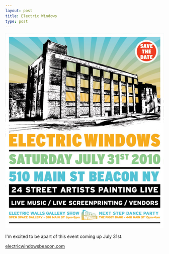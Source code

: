 ```yaml
---
layout: post
title: Electric Windows
type: post
---
```


![Electic Windows](/media/images/ew_web.jpg)

I'm excited to be apart of this event coming up July 31st.

<p><a href="http://www.electricwindowsbeacon.com" target="_blank">electricwindowsbeacon.com</a></p>

